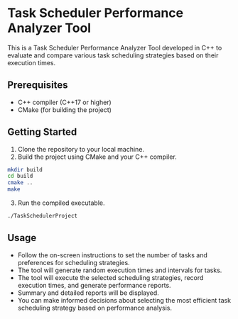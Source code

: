 

# Task Scheduler Performance Analyzer Tool

This is a Task Scheduler Performance Analyzer Tool developed in C++ to evaluate and compare various task scheduling strategies based on their execution times.

## Prerequisites

- C++ compiler (C++17 or higher)
- CMake (for building the project)

## Getting Started

1. Clone the repository to your local machine.
2. Build the project using CMake and your C++ compiler.

```bash
mkdir build
cd build
cmake ..
make
```

3. Run the compiled executable.

```bash
./TaskSchedulerProject
```

## Usage

- Follow the on-screen instructions to set the number of tasks and preferences for scheduling strategies.
- The tool will generate random execution times and intervals for tasks.
- The tool will execute the selected scheduling strategies, record execution times, and generate performance reports.
- Summary and detailed reports will be displayed.
- You can make informed decisions about selecting the most efficient task scheduling strategy based on performance analysis.

